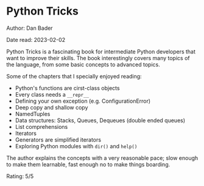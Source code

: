 # Python Tricks

Author: Dan Bader

Date read: 2023-02-02

Python Tricks is a fascinating book for intermediate Python developers that want to improve their skills. The book interestingly covers many topics of the language, from some basic concepts to advanced topics.

Some of the chapters that I specially enjoyed reading:

* Python's functions are cirst-class objects
* Every class needs a `__repr__`
* Defining your own exception (e.g. ConfigurationError)
* Deep copy and shallow copy
* NamedTuples
* Data structures: Stacks, Queues, Dequeues (double ended queues)
* List comprehensions
* Iterators
* Generators are simplified iterators
* Exploring Python modules with `dir()` and `help()`

The author explains the concepts with a very reasonable pace; slow enough to make them learnable, fast enough no to make things boarding.

Rating: 5/5

